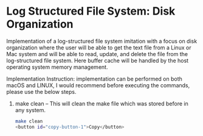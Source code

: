 # Log Structured File System: Disk Organization
Implementation of a log-structured file system imitation with a focus on disk organization where the user will be able to get the text file from a Linux or Mac system and will be able to read, update, and delete the file from the log-structured file system. Here buffer cache will be handled by the host operating system memory management.

Implementation Instruction: 
implementation can be performed on both macOS and LINUX, I would recommend before executing the commands, please use the below steps.

1. make clean – This will clean the make file which was stored before in any system.
   ```bash
   make clean
   <button id="copy-button-1">Copy</button>
<script>
setupCopyButton('copy-button-1', 'pre code');
</script>
   <script>
function setupCopyButton(buttonId, codeBlockSelector) {
  const copyButton = document.getElementById(buttonId);
  const commandCodeBlock = document.querySelector(codeBlockSelector);

  copyButton.addEventListener('click', () => {
    const commandText = commandCodeBlock.textContent.trim();
    const tempTextarea = document.createElement('textarea');
    tempTextarea.value = commandText;
    document.body.appendChild(tempTextarea);
    tempTextarea.select();
    document.execCommand('copy');
    document.body.removeChild(tempTextarea);
    copyButton.textContent = 'Copied!';
    setTimeout(() => {
      copyButton.textContent = 'Copy';
    }, 1500);
  });
}
</script>
